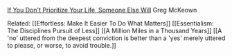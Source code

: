 [If You Don't Prioritize Your Life, Someone Else Will](https://hbr.org/2012/06/how-to-say-no-to-a-controlling) Greg McKeown 




Related:
[[Effortless: Make It Easier To Do What Matters]]
[[Essentialism: The Disciplines Pursuit of Less]]
[[A Million Miles in a Thousand Years]]
[[A 'no' uttered from the deepest conviction is better than a 'yes' merely uttered to please, or worse, to avoid trouble.]]
